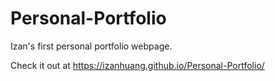# Personal-Portfolio
 Izan's first personal portfolio webpage.

Check it out at https://izanhuang.github.io/Personal-Portfolio/
